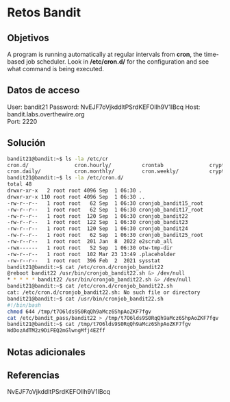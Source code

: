 # Retos Bandit

## Objetivos

A program is running automatically at regular intervals from **cron**, the time-based job scheduler. Look in **/etc/cron.d/** for the configuration and see what command is being executed.

## Datos de acceso

User: bandit21
Password: NvEJF7oVjkddltPSrdKEFOllh9V1IBcq
Host: bandit.labs.overthewire.org  
Port: 2220

## Solución

``` Bash
bandit21@bandit:~$ ls -la /etc/cr
cron.d/               cron.hourly/          crontab               cryptsetup-initramfs/
cron.daily/           cron.monthly/         cron.weekly/          crypttab
bandit21@bandit:~$ ls -la /etc/cron.d/
total 48
drwxr-xr-x   2 root root 4096 Sep  1 06:30 .
drwxr-xr-x 110 root root 4096 Sep  1 06:30 ..
-rw-r--r--   1 root root   62 Sep  1 06:30 cronjob_bandit15_root
-rw-r--r--   1 root root   62 Sep  1 06:30 cronjob_bandit17_root
-rw-r--r--   1 root root  120 Sep  1 06:30 cronjob_bandit22
-rw-r--r--   1 root root  122 Sep  1 06:30 cronjob_bandit23
-rw-r--r--   1 root root  120 Sep  1 06:30 cronjob_bandit24
-rw-r--r--   1 root root   62 Sep  1 06:30 cronjob_bandit25_root
-rw-r--r--   1 root root  201 Jan  8  2022 e2scrub_all
-rwx------   1 root root   52 Sep  1 06:30 otw-tmp-dir
-rw-r--r--   1 root root  102 Mar 23 13:49 .placeholder
-rw-r--r--   1 root root  396 Feb  2  2021 sysstat
bandit21@bandit:~$ cat /etc/cron.d/cronjob_bandit22
@reboot bandit22 /usr/bin/cronjob_bandit22.sh &> /dev/null
* * * * * bandit22 /usr/bin/cronjob_bandit22.sh &> /dev/null
bandit21@bandit:~$ cat /etc/cron.d/cronjob_bandit22.sh
cat: /etc/cron.d/cronjob_bandit22.sh: No such file or directory
bandit21@bandit:~$ cat /usr/bin/cronjob_bandit22.sh
#!/bin/bash
chmod 644 /tmp/t7O6lds9S0RqQh9aMcz6ShpAoZKF7fgv
cat /etc/bandit_pass/bandit22 > /tmp/t7O6lds9S0RqQh9aMcz6ShpAoZKF7fgv
bandit21@bandit:~$ cat /tmp/t7O6lds9S0RqQh9aMcz6ShpAoZKF7fgv
WdDozAdTM2z9DiFEQ2mGlwngMfj4EZff

```

## Notas adicionales

## Referencias

NvEJF7oVjkddltPSrdKEFOllh9V1IBcq